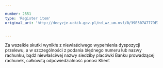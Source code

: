 ```yaml
---

number: 2551
type: 'Register item'
original_uri: 'http://decyzje.uokik.gov.pl/nd_wz_um.nsf/0/39E507A777DE30D0C1257912003565B4?OpenDocument'


---
```


Za wszelkie skutki wynikłe z niewłaściwego wypełnienia dyspozycji przelewu, a w szczególności z podania błędnego numeru lub nazwy rachunku, bądź niewłaściwej nazwy siedziby placówki Banku prowadzącej rachunek, całkowitą odpowiedzialność ponosi Klient
